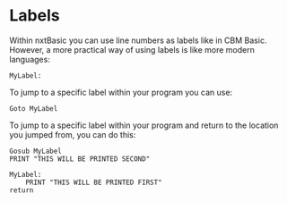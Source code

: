 # Labels

Within nxtBasic you can use line numbers as labels like in CBM Basic. However, a more practical way of using labels is like more modern languages:

    MyLabel:
    
To jump to a specific label within your program you can use:

    Goto MyLabel
    
To jump to a specific label within your program and return to the location you jumped from, you can do this:

    Gosub MyLabel
    PRINT "THIS WILL BE PRINTED SECOND"
    
    MyLabel:
        PRINT "THIS WILL BE PRINTED FIRST"
    return
    
    